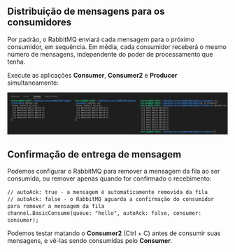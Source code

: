 ## Distribuição de mensagens para os consumidores

Por padrão, o RabbitMQ enviará cada mensagem para o próximo consumidor, em sequência. Em média, cada consumidor receberá o mesmo número de mensagens, independente do poder de processamento que tenha.

Execute as aplicações **Consumer**, **Consumer2** e **Producer** simultaneamente:

![alt text](../assets/images/sample1-a.png?raw=true=250x250 "Title")


## Confirmação de entrega de mensagem

Podemos configurar o RabbitMQ para remover a mensagem da fila ao ser consumida, ou remover apenas quando for confirmado o recebimento:
```
// autoAck: true - a mensagem é automaticamente removida da fila
// autoAck: false - o RabbitMQ aguarda a confirmação do consumidor para remover a mensagem da fila
channel.BasicConsume(queue: "hello", autoAck: false, consumer: consumer);
```

Podemos testar matando o **Consumer2** (Ctrl + C) antes de consumir suas mensagens, e vê-las sendo consumidas pelo **Consumer**.

